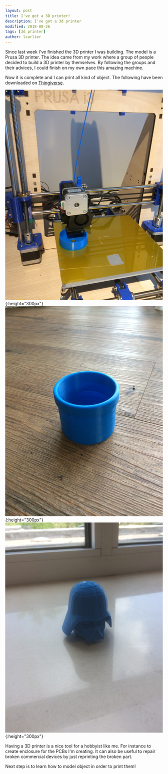 ```yaml
---
layout: post
title: I've got a 3D printer!
description: I've got a 3d printer
modified: 2018-08-26
tags: [3d printer]
author: lcarlier
---
```


Since last week I've finished the 3D printer I was building. The model is a Prusa 3D printer. The idea came from my work where a group of people decided to build a 3D printer by themselves. By following the groups and their advices, I could finish on my own pace this amazing machine.

Now it is complete and I can print all kind of object. The following have been downloaded on [Thingiverse](https://www.thingiverse.com/).

![3d printer](/assets/img/3d/IMG_0767.JPG "3D printer in action"){:height="300px"}
![first object](/assets/img/3d/IMG_0770.JPG "A beautiful flower pot"){:height="300px"}
![Dark Vador](/assets/img/3d/IMG_0798.JPG "May the force be with you"){:height="300px"}

Having a 3D printer is a nice tool for a hobbyist like me. For instance to create enclosure for the PCBs I'm creating. It can also be useful to repair broken commercial devices by just reprinting the broken part.

Next step is to learn how to model object in order to print them!
